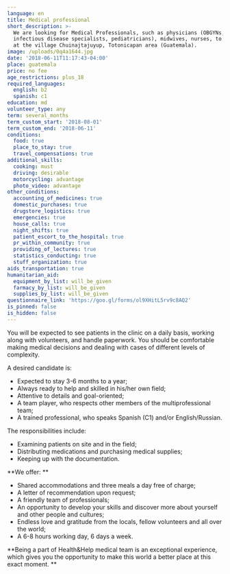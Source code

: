 ```yaml
---
language: en
title: Medical professional
short_description: >-
  We are looking for Medical Professionals, such as physicians (OBGYNs,
  infectious disease specialists, pediatricians), midwives, nurses, to volunteer
  at the village Chuinajtajuyup, Totonicapan area (Guatemala).
image: /uploads/0q4a1644.jpg
date: '2018-06-11T11:17:43-04:00'
place: guatemala
price: no fee
age_restrictions: plus_18
required_languages:
  english: b2
  spanish: c1
education: md
volunteer_type: any
term: several_months
term_custom_start: '2018-08-01'
term_custom_end: '2018-06-11'
conditions:
  food: true
  place_to_stay: true
  travel_compensations: true
additional_skills:
  cooking: must
  driving: desirable
  motorcycling: advantage
  photo_video: advantage
other_conditions:
  accounting_of_medicines: true
  domestic_purchases: true
  drugstore_logistics: true
  emergencies: true
  house_calls: true
  night_shifts: true
  patient_escort_to_the_hospital: true
  pr_within_community: true
  providing_of_lectures: true
  statistics_conducting: true
  stuff_organization: true
aids_transportation: true
humanitarian_aid:
  equipment_by_list: will_be_given
  farmacy_by_list: will_be_given
  supplies_by_list: will_be_given
questionnaire_link: 'https://goo.gl/forms/ol9XHitL5rv9c8AQ2'
is_pinned: false
is_hidden: false
---
```

You will be expected to see patients in the clinic on a daily basis, working along with volunteers, and handle paperwork. You should be comfortable making medical decisions and dealing with cases of different levels of complexity.

A desired candidate is:

* Expected to stay 3-6 months to a year;
* Always ready to help and skilled in his/her own field;
* Attentive to details and goal-oriented;
* A team player, who respects other members of the multiprofessional team;
* A trained professional, who speaks Spanish (C1) and/or English/Russian.

The responsibilities include:

* Examining patients on site and in the field;
* Distributing medications and purchasing medical supplies;
* Keeping up with the documentation.

**We offer:
**

* Shared accommodations and three meals a day free of charge;
* A letter of recommendation upon request;
* A friendly team of professionals;
* An opportunity to develop your skills and discover more about yourself and other people and cultures;
* Endless love and gratitude from the locals, fellow volunteers and all over the world;
* A 6-8 hours working day, 6 days a week.

**Being a part of Health&Help medical team is an exceptional experience, which gives you the opportunity to make this world a better place at this exact moment.
**
